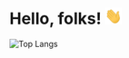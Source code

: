 # Hello, folks! <img src="https://github.com/atharvasiddhabhatti/atharvasiddhabhatti/raw/main/wave.gif" width="30px">
![Top Langs](https://github-readme-stats.vercel.app/api/top-langs/?username=atharvasiddhabhatti&layout=compact&theme=dark&hide_border=true)

